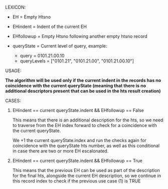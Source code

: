 LEXICON:

- EH = Empty Htsno
- EHindent = Indent of the current EH
- EHfollowup = Empty Htsno following another empty htsno record

- queryState = Current level of query, example:
  - query = 0101.21.00.10
  - queryLevels = ["0101.21", "0101.21.00", "0101.21.00.10"]

USAGE:

**The algorithm will be used only if the current indent in the records has no coincidence with the current queryState (meaning that there is no additional descriptors present that can be used in the hts result creation)**

CASES:

1) EHindent == current queryState.indent && EHfollowup == False

    This means that there is an additional description for the hts, so we need to traverse from the EH index forward to check for a coincidence with the current queryState.

    We +1 the current queryState.index and run the checks again for coincidence with the queryState hts number, as well as this conditional in case there are two or more EH escalonated.

2) EHindent == current queryState.indent && EHfollowup == True

    This means that the previous EH can be used as part of the description for the final hts, alongside the current EH description, so we continue in this record index to check if the previous use case (1) is TRUE
    

        